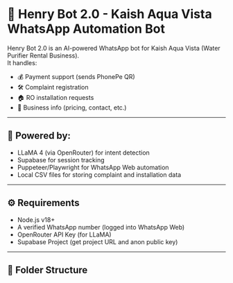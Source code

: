 # 🤖 Henry Bot 2.0 - Kaish Aqua Vista WhatsApp Automation Bot

Henry Bot 2.0 is an AI-powered WhatsApp bot for Kaish Aqua Vista (Water Purifier Rental Business).  
It handles:
- 💰 Payment support (sends PhonePe QR)
- 🛠️ Complaint registration
- 🏠 RO installation requests
- 📄 Business info (pricing, contact, etc.)

---

## 🧠 Powered by:
- LLaMA 4 (via OpenRouter) for intent detection
- Supabase for session tracking
- Puppeteer/Playwright for WhatsApp Web automation
- Local CSV files for storing complaint and installation data

---

## ⚙️ Requirements

- Node.js v18+
- A verified WhatsApp number (logged into WhatsApp Web)
- OpenRouter API Key (for LLaMA)
- Supabase Project (get project URL and anon public key)

---

## 📁 Folder Structure

